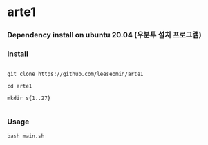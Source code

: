 # arte1

### Dependency install on ubuntu 20.04 (우분투 설치 프로그램) 




### Install

```

git clone https://github.com/leeseomin/arte1

cd arte1

mkdir s{1..27}


```

### Usage
```
bash main.sh

```
